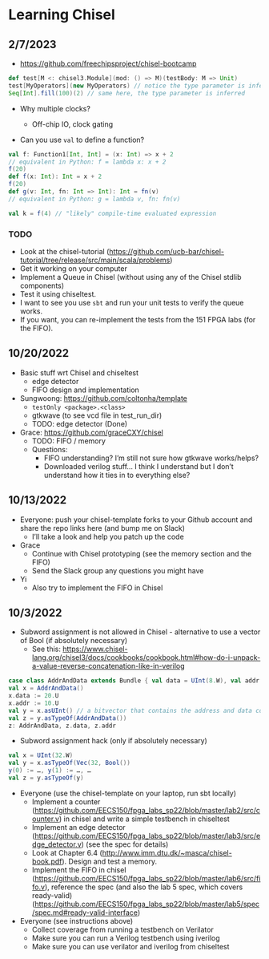 # Learning Chisel

## 2/7/2023

- https://github.com/freechipsproject/chisel-bootcamp

```scala
def test[M <: chisel3.Module](mod: () => M)(testBody: M => Unit)
test[MyOperators](new MyOperators) // notice the type parameter is inferred, thanks to the 2 parameter lists
Seq[Int].fill(100)(2) // same here, the type parameter is inferred
```

- Why multiple clocks?
    - Off-chip IO, clock gating

- Can you use `val` to define a function?

```scala
val f: Function1[Int, Int] = (x: Int) => x + 2
// equivalent in Python: f = lambda x: x + 2
f(20)
def f(x: Int): Int = x + 2
f(20)
def g(v: Int, fn: Int => Int): Int = fn(v)
// equivalent in Python: g = lambda v, fn: fn(v)

val k = f(4) // "likely" compile-time evaluated expression
```

### TODO

- Look at the chisel-tutorial (https://github.com/ucb-bar/chisel-tutorial/tree/release/src/main/scala/problems)
- Get it working on your computer
- Implement a Queue in Chisel (without using any of the Chisel stdlib components)
- Test it using chiseltest.
- I want to see you use `sbt` and run your unit tests to verify the queue works.
- If you want, you can re-implement the tests from the 151 FPGA labs (for the FIFO).

## 10/20/2022

- Basic stuff wrt Chisel and chiseltest
    - edge detector
    - FIFO design and implementation
- Sungwoong: https://github.com/coltonha/template
    - `testOnly <package>.<class>`
    - gtkwave (to see vcd file in test_run_dir)
    - TODO: edge detector (Done)
- Grace: https://github.com/graceCXY/chisel
    - TODO: FIFO / memory
    - Questions:
        - FIFO understanding? I’m still not sure how gtkwave works/helps?
        - Downloaded verilog stuff… I think I understand but I don’t understand how it ties in to everything else?

## 10/13/2022

- Everyone: push your chisel-template forks to your Github account and share the repo links here (and bump me on Slack)
    - I’ll take a look and help you patch up the code
- Grace
    - Continue with Chisel prototyping (see the memory section and the FIFO)
    - Send the Slack group any questions you might have
- Yi
    - Also try to implement the FIFO in Chisel

## 10/3/2022

- Subword assignment is not allowed in Chisel - alternative to use a vector of Bool (if absolutely necessary)
    - See this: https://www.chisel-lang.org/chisel3/docs/cookbooks/cookbook.html#how-do-i-unpack-a-value-reverse-concatenation-like-in-verilog

```scala
case class AddrAndData extends Bundle { val data = UInt(8.W), val addr = UInt(16.W) }
val x = AddrAndData()
x.data := 20.U
x.addr := 10.U
val y = x.asUInt() // a bitvector that contains the address and data concatenated together as one unsigned integer
val z = y.asTypeOf(AddrAndData())
z: AddrAndData, z.data, z.addr
```

- Subword assignment hack (only if absolutely necessary)

```scala
val x = UInt(32.W)
val y = x.asTypeOf(Vec(32, Bool())
y(0) := …, y(1) := …, …
val z = y.asTypeOf(y)
```

- Everyone (use the chisel-template on your laptop, run sbt locally)
    - Implement a counter (https://github.com/EECS150/fpga_labs_sp22/blob/master/lab2/src/counter.v) in chisel and write a simple testbench in chiseltest
    - Implement an edge detector (https://github.com/EECS150/fpga_labs_sp22/blob/master/lab3/src/edge_detector.v) (see the spec for details)
    - Look at Chapter 6.4 (http://www.imm.dtu.dk/~masca/chisel-book.pdf). Design and test a memory.
    - Implement the FIFO in chisel (https://github.com/EECS150/fpga_labs_sp22/blob/master/lab6/src/fifo.v), reference the spec (and also the lab 5 spec, which covers ready-valid) (https://github.com/EECS150/fpga_labs_sp22/blob/master/lab5/spec/spec.md#ready-valid-interface)
- Everyone (see instructions above)
    - Collect coverage from running a testbench on Verilator
    - Make sure you can run a Verilog testbench using iverilog
    - Make sure you can use verilator and iverilog from chiseltest
